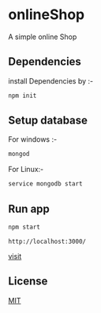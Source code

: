 # onlineShop
A simple online Shop 

## Dependencies
install Dependencies by :-
```bash
npm init
```
## Setup database
 For windows :-
 ```bash
mongod
```

For Linux:-
```bash
service mongodb start
```

## Run app

```bash
npm start
```
```
http://localhost:3000/
```
[visit](https://online-shop-in.herokuapp.com/)


## License
[MIT](https://choosealicense.com/licenses/mit/)
